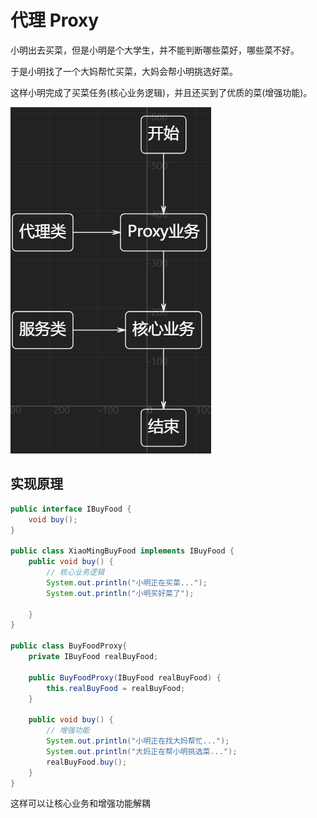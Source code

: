 # 代理 Proxy

小明出去买菜，但是小明是个大学生，并不能判断哪些菜好，哪些菜不好。

于是小明找了一个大妈帮忙买菜，大妈会帮小明挑选好菜。

这样小明完成了买菜任务(核心业务逻辑)，并且还买到了优质的菜(增强功能)。

![](imgs/Proxy.png)

## 实现原理

```java
public interface IBuyFood {
    void buy();
}

public class XiaoMingBuyFood implements IBuyFood {
    public void buy() {
        // 核心业务逻辑
        System.out.println("小明正在买菜...");
        System.out.println("小明买好菜了");

    }
}

public class BuyFoodProxy{
    private IBuyFood realBuyFood;

    public BuyFoodProxy(IBuyFood realBuyFood) {
        this.realBuyFood = realBuyFood;
    }

    public void buy() {
        // 增强功能
        System.out.println("小明正在找大妈帮忙...");
        System.out.println("大妈正在帮小明挑选菜...");
        realBuyFood.buy();
    }
}

```

这样可以让核心业务和增强功能解耦

